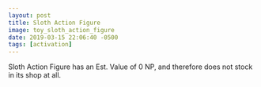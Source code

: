 ```yaml
---
layout: post
title: Sloth Action Figure
image: toy_sloth_action_figure
date: 2019-03-15 22:06:40 -0500
tags: [activation]
---
```


Sloth Action Figure has an Est. Value of 0 NP, and therefore does not stock in its shop at all.
